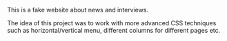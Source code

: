 This is a fake website about news and interviews.

The idea of this project was to work with more advanced CSS techniques such as horizontal/vertical menu, different columns for different pages etc.
